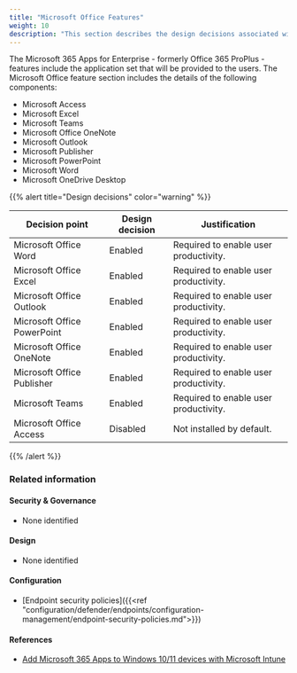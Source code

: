 ```yaml
---
title: "Microsoft Office Features"
weight: 10
description: "This section describes the design decisions associated with installation of Microsoft Office features."
---
```


The Microsoft 365 Apps for Enterprise - formerly Office 365 ProPlus - features include the application set that will be provided to the users. The Microsoft Office feature section includes the details of the following components:

* Microsoft Access
* Microsoft Excel
* Microsoft Teams
* Microsoft Office OneNote
* Microsoft Outlook
* Microsoft Publisher
* Microsoft PowerPoint
* Microsoft Word
* Microsoft OneDrive Desktop

{{% alert title="Design decisions" color="warning" %}}

| Decision point              | Design decision | Justification                         |
|-----------------------------|-----------------|---------------------------------------|
| Microsoft Office Word       | Enabled         | Required to enable user productivity. |
| Microsoft Office Excel      | Enabled         | Required to enable user productivity. |
| Microsoft Office Outlook    | Enabled         | Required to enable user productivity. |
| Microsoft Office PowerPoint | Enabled         | Required to enable user productivity. |
| Microsoft Office OneNote    | Enabled         | Required to enable user productivity. |
| Microsoft Office Publisher  | Enabled         | Required to enable user productivity. |
| Microsoft Teams             | Enabled         | Required to enable user productivity. |
| Microsoft Office Access     | Disabled        | Not installed by default.             |

{{% /alert %}}

### Related information

#### Security & Governance

* None identified

#### Design

* None identified

#### Configuration

* [Endpoint security policies]({{<ref "configuration/defender/endpoints/configuration-management/endpoint-security-policies.md">}})

#### References

* [Add Microsoft 365 Apps to Windows 10/11 devices with Microsoft Intune](https://learn.microsoft.com/mem/intune/apps/apps-add-office365)